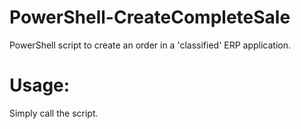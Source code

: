 # PowerShell-CreateCompleteSale

PowerShell script to create an order in a 'classified' ERP application.

# Usage:

Simply call the script.

